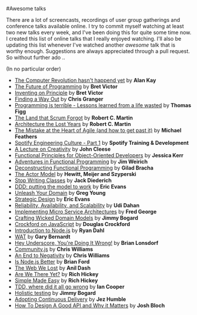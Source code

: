 #Awesome talks

There are a lot of screencasts, recordings of user group gatherings and conference talks available online. I try to commit myself watching at least two new talks every week, and I've been doing this for quite some time now. I created this list of online talks that I really enjoyed watching. I'll also be updating this list whenever I've watched another *awesome* talk that is worthy enough. Suggestions are always appreciated through a pull request. So without further ado ..

(In no particular order)

- [The Computer Revolution hasn't happend yet](https://www.youtube.com/watch?v=oKg1hTOQXoY) by **Alan Kay**
- [The Future of Programming](https://vimeo.com/71278954) by **Bret Victor**
- [Inventing on Principle](https://vimeo.com/36579366) by **Bret Victor**
- [Finding a Way Out](http://www.infoq.com/presentations/reimagining-software) by **Chris Granger**
- [Programming is terrible - Lessons learned from a life wasted](https://www.youtube.com/watch?v=csyL9EC0S0c) by **Thomas Figg**
- [The Land that Scrum Forgot](https://www.youtube.com/watch?v=hG4LH6P8Syk) by **Robert C. Martin**
- [Architecture the Lost Years](http://www.confreaks.com/videos/759-rubymidwest2011-keynote-architecture-the-lost-years) by **Robert C. Martin**
- [The Mistake at the Heart of Agile (and how to get past it)](http://ndc2011.macsimum.no/mp4/Day1%20Wednesday/Track4%201500-1600.mp4) by **Michael Feathers**
- [Spotify Engineering Culture - Part 1](https://vimeo.com/85490944) by **Spotify Training & Development**
- [A Lecture on Creativity](https://www.youtube.com/watch?v=ijtQP9nwrQA) by **John Cleese**
- [Functional Principles for Object-Oriented Developers](http://www.youtube.com/watch?v=pMGY9ViIGNU) by **Jessica Kerr**
- [Adventures in Functional Programming](https://vimeo.com/45140590) by **Jim Weirich**
- [Deconstructing Functional Programming](http://www.infoq.com/presentations/functional-pros-cons) by **Gilad Bracha**
- [The Actor Model](http://channel9.msdn.com/Shows/Going+Deep/Hewitt-Meijer-and-Szyperski-The-Actor-Model-everything-you-wanted-to-know-but-were-afraid-to-ask) by **Hewitt, Meijer and Szyperski**
- [Stop Writing Classes](http://pyvideo.org/video/880/stop-writing-classes) by **Jack Diederich**
- [DDD: putting the model to work](http://www.infoq.com/presentations/model-to-work-evans) by **Eric Evans**
- [Unleash Your Domain](https://vimeo.com/19428577) by **Greg Young**
- [Strategic Design](http://www.infoq.com/presentations/strategic-design-evans) by **Eric Evans**
- [Reliability, Availability, and Scalability](https://vimeo.com/6222577) by **Udi Dahan**
- [Implementing Micro Service Architectures](https://vimeo.com/79866979) by **Fred George**
- [Crafting Wicked Domain Models](https://vimeo.com/43598193) by **Jimmy Bogard**
- [Crockford on JavaScript](http://yuiblog.com/crockford/) by **Douglas Crockford**
- [Introduction to Node.js](http://www.yuiblog.com/blog/2010/05/20/video-dahl/) by **Ryan Dahl**
- [WAT](https://www.destroyallsoftware.com/talks/wat) by **Gary Bernardt**
- [Hey Underscore, You're Doing It Wrong!](http://www.youtube.com/watch?v=m3svKOdZijA) by **Brian Lonsdorf**
- [Community.js](https://www.youtube.com/watch?v=23Yxji-tEfc) by **Chris Williams**
- [An End to Negativity](https://www.youtube.com/watch?v=17rkSdkc5TI) by **Chris Williams**
- [Is Node.js Better](https://www.youtube.com/watch?v=C5fa1LZYodQ) by **Brian Ford**
- [The Web We Lost](https://www.youtube.com/watch?v=9KKMnoTTHJk) by **Anil Dash**
- [Are We There Yet?](http://www.infoq.com/presentations/Are-We-There-Yet-Rich-Hickey) by **Rich Hickey**
- [Simple Made Easy](http://www.infoq.com/presentations/Simple-Made-Easy) by **Rich Hickey**
- [TDD, where did it all go wrong](http://vimeo.com/68375232) by **Ian Cooper**
- [Holistic testing](http://vimeo.com/68390508) by **Jimmy Bogard**
- [Adopting Continuous Delivery](http://vimeo.com/68320415) by **Jez Humble**
- [How To Design A Good API and Why it Matters](http://www.youtube.com/watch?v=aAb7hSCtvGw) by **Josh Bloch**
